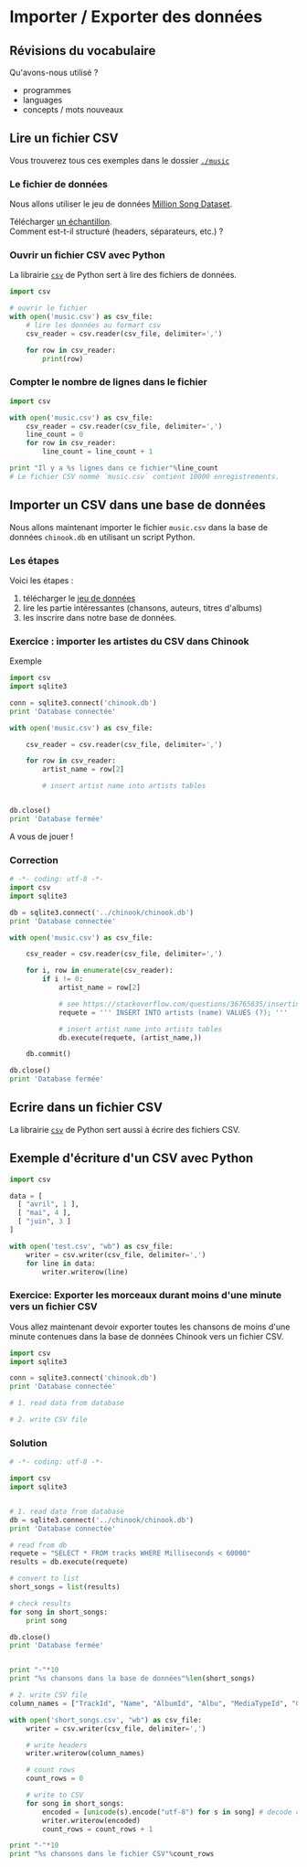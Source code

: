 # Importer / Exporter des données

## Révisions du vocabulaire

Qu'avons-nous utilisé ?

- programmes
- languages
- concepts / mots nouveaux

## Lire un fichier CSV

Vous trouverez tous ces exemples dans le dossier [`./music`](https://github.com/clemsos/db-debutants/tree/master/music)

### Le fichier de données

Nous allons utiliser le jeu de données [Million Song Dataset](http://millionsongdataset.com/).

Télécharger [un échantillon](./music/music.csv).  
Comment est-t-il structuré (headers, séparateurs, etc.) ?

### Ouvrir un fichier CSV avec Python

La librairie [`csv`](https://docs.python.org/fr/3/library/csv.html) de Python sert à lire des fichiers de données.

```python
import csv

# ouvrir le fichier
with open('music.csv') as csv_file:
    # lire les données au formart csv
    csv_reader = csv.reader(csv_file, delimiter=',')

    for row in csv_reader:
        print(row)
```

### Compter le nombre de lignes dans le fichier

```python
import csv

with open('music.csv') as csv_file:
    csv_reader = csv.reader(csv_file, delimiter=',')
    line_count = 0
    for row in csv_reader:
        line_count = line_count + 1

print "Il y a %s lignes dans ce fichier"%line_count
# Le fichier CSV nommé `music.csv` contient 10000 enregistrements.
```

## Importer un CSV dans une base de données

Nous allons maintenant importer le fichier `music.csv` dans la base de données `chinook.db` en utilisant un script Python.

### Les étapes

Voici les étapes :

1. télécharger le [jeu de données](./music/music.csv)
2. lire les partie intéressantes (chansons, auteurs, titres d'albums)
3. les inscrire dans notre base de données.

### Exercice : importer les artistes du CSV dans Chinook

Exemple

```python
import csv
import sqlite3

conn = sqlite3.connect('chinook.db')
print 'Database connectée'

with open('music.csv') as csv_file:

    csv_reader = csv.reader(csv_file, delimiter=',')

    for row in csv_reader:
        artist_name = row[2]

        # insert artist name into artists tables


db.close()
print 'Database fermée'
```

A vous de jouer !

### Correction

```python
# -*- coding: utf-8 -*-
import csv
import sqlite3

db = sqlite3.connect('../chinook/chinook.db')
print 'Database connectée'

with open('music.csv') as csv_file:

    csv_reader = csv.reader(csv_file, delimiter=',')

    for i, row in enumerate(csv_reader):
        if i != 0:
            artist_name = row[2]

            # see https://stackoverflow.com/questions/36765835/inserting-text-having-single-quote-in-sqlite-database
            requete = ''' INSERT INTO artists (name) VALUES (?); '''

            # insert artist name into artists tables
            db.execute(requete, (artist_name,))

    db.commit()

db.close()
print 'Database fermée'
```


## Ecrire dans un fichier CSV


La librairie [`csv`](https://docs.python.org/fr/3/library/csv.html) de Python sert aussi à écrire des fichiers CSV.


## Exemple d'écriture d'un CSV avec Python

```python
import csv

data = [
  [ "avril", 1 ],
  [ "mai", 4 ],
  [ "juin", 3 ]
]

with open('test.csv', "wb") as csv_file:
    writer = csv.writer(csv_file, delimiter=',')
    for line in data:
        writer.writerow(line)
```

### Exercice: Exporter les morceaux durant moins d'une minute vers un fichier CSV

Vous allez maintenant devoir exporter toutes les chansons de moins d'une minute contenues dans la base de données Chinook vers un fichier CSV.


```python
import csv
import sqlite3

conn = sqlite3.connect('chinook.db')
print 'Database connectée'

# 1. read data from database

# 2. write CSV file

```

### Solution

```python
# -*- coding: utf-8 -*-

import csv
import sqlite3


# 1. read data from database
db = sqlite3.connect('../chinook/chinook.db')
print 'Database connectée'

# read from db
requete = "SELECT * FROM tracks WHERE Milliseconds < 60000"
results = db.execute(requete)

# convert to list
short_songs = list(results)

# check results
for song in short_songs:
    print song

db.close()
print 'Database fermée'


print "-"*10
print "%s chansons dans la base de données"%len(short_songs)

# 2. write CSV file
column_names = ["TrackId", "Name", "AlbumId", "Albu", "MediaTypeId", "GenreId", "Composer", "Milliseconds", "Bytes", "UnitPric"]

with open('short_songs.csv', "wb") as csv_file:
    writer = csv.writer(csv_file, delimiter=',')

    # write headers
    writer.writerow(column_names)

    # count rows
    count_rows = 0

    # write to CSV
    for song in short_songs:
        encoded = [unicode(s).encode("utf-8") for s in song] # decode characters
        writer.writerow(encoded)
        count_rows = count_rows + 1

print "-"*10
print "%s chansons dans le fichier CSV"%count_rows
```
